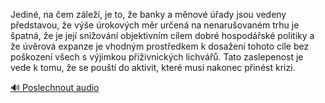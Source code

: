 
Jediné, na čem záleží, je to, že banky a měnové úřady jsou vedeny představou, že výše úrokových měr určená na nenarušovaném trhu je špatná, že je její snižování objektivním cílem dobré hospodářské politiky a že úvěrová expanze je vhodným prostředkem k dosažení tohoto cíle bez poškození všech s výjimkou příživnických lichvářů. Tato zaslepenost je vede k tomu, že se pouští do aktivit, které musí nakonec přinést krizi.

[🔊 Poslechnout audio](/data/7-paragraphs/audio/chapter_103/para_006-Jedin-na-em-zle-je-to-e-banky-a-mnov.mp3)
